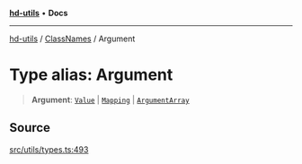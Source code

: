 [**hd-utils**](../../../README.md) • **Docs**

***

[hd-utils](../../../globals.md) / [ClassNames](../README.md) / Argument

# Type alias: Argument

> **Argument**: [`Value`](Value.md) \| [`Mapping`](Mapping.md) \| [`ArgumentArray`](../interfaces/ArgumentArray.md)

## Source

[src/utils/types.ts:493](https://github.com/AhmadHddad/h-utils/blob/b1dfa95e218c9605f39fc234662ef50e62fadcb8/src/utils/types.ts#L493)
